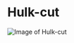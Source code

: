 


# Hulk-cut
![Image of Hulk-cut](https://s-media-cache-ak0.pinimg.com/originals/13/4d/7f/134d7f5d0c7261799386a46b062aa15a.jpgyaktocat.png)
